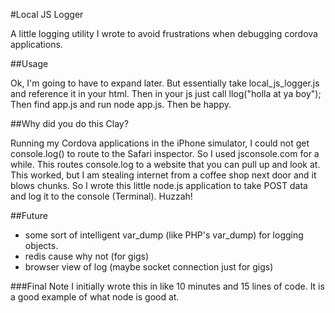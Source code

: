 #Local JS Logger

A little logging utility I wrote to avoid frustrations when debugging cordova applications.

##Usage

Ok, I'm going to have to expand later. But essentially take local_js_logger.js and reference it in your html. Then in your js just call llog("holla at ya boy"); Then find app.js and run node app.js. Then be happy. 

##Why did you do this Clay?

Running my Cordova applications in the iPhone simulator, I could not get console.log() to route to the Safari inspector. So I used jsconsole.com for a while. This routes console.log to a website that you can pull up and look at. This worked, but I am stealing internet from a coffee shop next door and it blows chunks. So I wrote this little node.js application to take POST data and log it to the console (Terminal). Huzzah!

##Future
* some sort of intelligent var_dump (like PHP's var_dump) for logging objects.
* redis cause why not (for gigs)
* browser view of log (maybe socket connection just for gigs)

###Final Note
I initially wrote this in like 10 minutes and 15 lines of code. It is a good example of what node is good at.